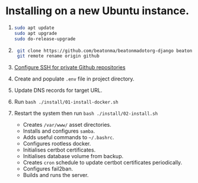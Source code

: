 # Installing on a new Ubuntu instance.

1. ```bash
   sudo apt update
   sudo apt upgrade
   sudo do-release-upgrade
   ```

2. ```bash
    git clone https://github.com/beatonma/beatonmadotorg-django beatonma.org/
    git remote rename origin github
    ```
3. [Configure SSH for private Github repositories](https://docs.github.com/en/authentication/connecting-to-github-with-ssh/generating-a-new-ssh-key-and-adding-it-to-the-ssh-agent)

4. Create and populate `.env` file in project directory.

5. Update DNS records for target URL.

6. Run `bash ./install/01-install-docker.sh`

7. Restart the system then run `bash ./install/02-install.sh`
    - Creates `/var/www/` asset directories.
    - Installs and configures `samba`.
    - Adds useful commands to `~/.bashrc`.
    - Configures rootless docker.
    - Initialises certbot certificates.
    - Initialises database volume from backup.
    - Creates `cron` schedule to update certbot certificates periodically.
    - Configures fail2ban.
    - Builds and runs the server.
